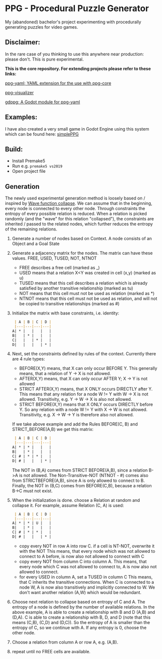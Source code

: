 # PPG - Procedural Puzzle Generator

My (abandoned) bachelor's project experimenting with procedurally generating puzzles for video games.

## Disclaimer:

In the rare case of you thinking to use this anywhere near production: please don't.
This is pure experimental.

__This is the core repository. For extending projects please refer to these links:__

[ppg-yaml; YAML extension for the use with ppg-core](https://github.com/dAmihl/ppg-yaml)

[ppg-visualizer](https://github.com/dAmihl/ppg-visualizer)

[gdppg; A Godot module for ppg-yaml](https://github.com/dAmihl/gdppg)

## Examples:

I have also created a very small game in Godot Engine using this system which can be found here: [simplePPG](https://github.com/dAmihl/simplePPG)

## Build:

* Install Premake5
* Run e.g. `premake5 vs2019`
* Open project file

## Generation

The newly used experimental generation method is loosely based on / inspired by [Wave function collapse](https://github.com/mxgmn/WaveFunctionCollapse).
We can assume that in the beginning, every node is connected to every other node. Through constraints the entropy of every possible relation is reduced. When a relation is picked randomly (and the "wave" for this relation "collapsed"), the constraints are inherited / passed to the related nodes, which further reduces the entropy of the remaining relations.

1) Generate a number of nodes based on Context. A node consists of an Object and a Goal State

2) Generate a adjacency matrix for the nodes. The matrix can have these values. FREE, USED, TUSED, NOT, NTNOT

   * FREE describes a free cell (marked as _)
   * USED means that a relation X<Y was created in cell (x,y) (marked as u)
   * TUSED means that this cell describes a relation which is already satisfied by another transitive relationship (marked as tu)
   * NOT means that this cell must not be used as relation (marked as *)
   * NTNOT means that this cell must not be used as relation, and will not be copied to transitive relationships (marked as #)

3) Initialize the matrix with base constraints, i.e. identity:

   ```markdown
    | A | B | C | D |
    |---|---|---|---|
   A| * |   |   |   |
   B|   | * |   |   |
   C|   |   | * |   |
   D|   |   |   | * |
   ```

4. Next, set the constraints defined by rules of the context. Currently there are 4 rule types:

   * BEFORE(X,Y) means, that X can only occur BEFORE Y. This generally means, that a relation of Y -> X is not allowed.
   * AFTER(X,Y) means, that X can only occur AFTER Y; X -> Y is not allowed
   * STRICT AFTER(X,Y) means, that X ONLY occurs DIRECTLY after Y. This means that any relation for a node W != Y with W -> X is not allowed. Transitivity, e.g. Y -> W -> X is also not allowed.
   * STRICT BEFORE(X,Y) means that X ONLY occurs DIRECTLY before Y. So any relation with a node W != Y with X -> W is not allowed. Transitivity, e.g. X -> W -> Y is therefore also not allowed.

   If we take above example and add the Rules BEFORE(C, B) and STRICT_BEFORE(A,B) we get this matrix:

   ```markdown
    | A | B | C | D |
    |---|---|---|---|
   A| * | * |   |   |
   B|   | * |   |   |
   C| # | * | * |   |
   D| # |   |   | * |
   ```

   The NOT in (B,A) comes from STRICT BEFORE(A,B), since a relation B->A is not allowed.
   The Non-Transitive-NOT (NTNOT - #) comes also from STRICTBEFORE(A,B), since A is only allowed to connect to B.
   Finally, the NOT in (B,C) comes from BEFORE(C,B), because a relation B->C must not exist.

5. When the initialization is done. choose a Relation at random and collapse it. For example, assume Relation (C, A) is used:

   ```markdown
    | A | B | C | D |
    |---|---|---|---|
   A| * | * | U |   |
   B|   | * |   |   |
   C| # | * | * |   |
   D| # |   |   | * |
   ```

   * copy every NOT in row A into row C. if a cell is NT-NOT, overwrite it with the NOT
     This means, that every node which was not allowed to connect to A before, is now also not allowed to connect with C 
   * copy every NOT from column C into column A.
     This means, that every node which C was not allowed to connect to, A is now also not allowed to connect.
   * for every USED in column A, set a TUSED in column C
     This means, that C inherits the transitive connections. When C is connected to a node W, A is now also transitively and implicitly connected to W. We don't want another relation (A,W) which would be redundant.

6. Choose next relation to collapse based on entropy of C and A.
   The entropy of a node is defined by the number of available relations. In the above example, A is able to create a relationship with B and D (A,B) and (D,A).
   C is able to create a relationship with B, D, and D (note that this means (C,B), (C,D) and (D,C)). So the entropy of A is smaller than the entropy of C, so we continue with A.
   If any entropy is 0, choose the other node.

7. Choose a relation from column A or row A, e.g. (A,B).

8. repeat until no FREE cells are available.

